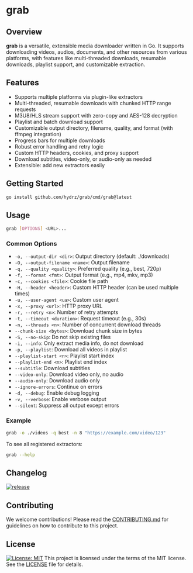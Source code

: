 # grab

## Overview

**grab** is a versatile, extensible media downloader written in Go. It supports downloading videos, audios, documents, and other resources from various platforms, with features like multi-threaded downloads, resumable downloads, playlist support, and customizable extraction.

## Features

- Supports multiple platforms via plugin-like extractors
- Multi-threaded, resumable downloads with chunked HTTP range requests
- M3U8/HLS stream support with zero-copy and AES-128 decryption
- Playlist and batch download support
- Customizable output directory, filename, quality, and format (with ffmpeg integration)
- Progress bars for multiple downloads
- Robust error handling and retry logic
- Custom HTTP headers, cookies, and proxy support
- Download subtitles, video-only, or audio-only as needed
- Extensible: add new extractors easily

## Getting Started

```bash
go install github.com/hydrz/grab/cmd/grab@latest
```

## Usage

```bash
grab [OPTIONS] <URL>...
```

### Common Options

- `-o, --output-dir <dir>`: Output directory (default: ./downloads)
- `-O, --output-filename <name>`: Output filename
- `-q, --quality <quality>`: Preferred quality (e.g., best, 720p)
- `-f, --format <fmt>`: Output format (e.g., mp4, mkv, mp3)
- `-c, --cookies <file>`: Cookie file path
- `-H, --header <header>`: Custom HTTP header (can be used multiple times)
- `-u, --user-agent <ua>`: Custom user agent
- `-x, --proxy <url>`: HTTP proxy URL
- `-r, --retry <n>`: Number of retry attempts
- `-t, --timeout <duration>`: Request timeout (e.g., 30s)
- `-n, --threads <n>`: Number of concurrent download threads
- `--chunk-size <bytes>`: Download chunk size in bytes
- `-S, --no-skip`: Do not skip existing files
- `-i, --info`: Only extract media info, do not download
- `-p, --playlist`: Download all videos in playlist
- `--playlist-start <n>`: Playlist start index
- `--playlist-end <n>`: Playlist end index
- `--subtitle`: Download subtitles
- `--video-only`: Download video only, no audio
- `--audio-only`: Download audio only
- `--ignore-errors`: Continue on errors
- `-d, --debug`: Enable debug logging
- `-v, --verbose`: Enable verbose output
- `--silent`: Suppress all output except errors

### Example

```bash
grab -o ./videos -q best -n 8 "https://example.com/video/123"
```

To see all registered extractors:

```bash
grab --help
```

## Changelog

[![release](https://github.com/hydrz/grab/actions/workflows/release.yml/badge.svg)](https://github.com/hydrz/grab/releases)

## Contributing

We welcome contributions! Please read the [CONTRIBUTING.md](CONTRIBUTING.md) for guidelines on how to contribute to this project.

## License

[![License: MIT](https://img.shields.io/badge/License-MIT-yellow.svg)](https://opensource.org/licenses/MIT)
This project is licensed under the terms of the MIT license. See the [LICENSE](LICENSE) file for details.
